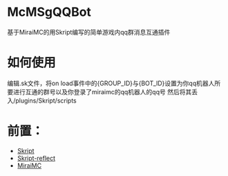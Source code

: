 # McMSgQQBot
基于MiraiMC的用Skript编写的简单游戏内qq群消息互通插件

# 如何使用
编辑.sk文件，将on load事件中的{GROUP_ID}与{BOT_ID}设置为你qq机器人所要进行互通的群号以及你登录了miraimc的qq机器人的qq号
然后将其丢入/plugins/Skript/scripts

# 前置：
- [Skript](https://github.com/skriptlang/skript)
- [Skript-reflect](https://github.com/TPGamesNL/skript-reflect)
- [MiraiMC](https://github.com/DreamVoid/MiraiMC)